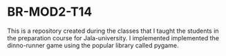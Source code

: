 # BR-MOD2-T14
This is a repository created during the classes that I taught the students in the preparation course for Jala-university. I 
 implemented implemented the dinno-runner game using the popular library called pygame.
